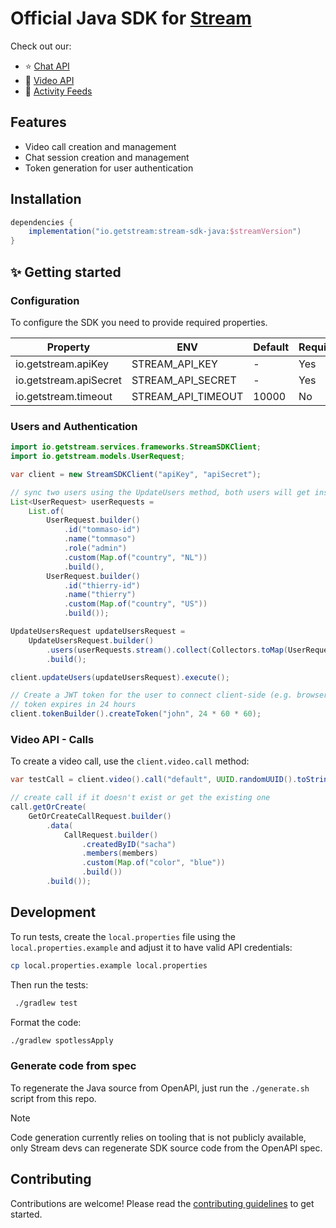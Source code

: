 # Official Java SDK for [Stream](https://getstream.io/)

Check out our:

- ⭐ [Chat API](https://getstream.io/chat/)
- 📱 [Video API](https://getstream.io/video/)
- 🔔 [Activity Feeds](https://getstream.io/activity-feeds/)

## Features

- Video call creation and management
- Chat session creation and management
- Token generation for user authentication

## Installation

```gradle
dependencies {
    implementation("io.getstream:stream-sdk-java:$streamVersion")
}
```

## ✨ Getting started

### Configuration

To configure the SDK you need to provide required properties.

| Property               | ENV                | Default                      | Required |
| ---------------------- |--------------------|------------------------------| -------- |
| io.getstream.apiKey    | STREAM_API_KEY     | -                            | Yes      |
| io.getstream.apiSecret | STREAM_API_SECRET  | -                            | Yes      |
| io.getstream.timeout   | STREAM_API_TIMEOUT | 10000                          | No       |

### Users and Authentication

```java
import io.getstream.services.frameworks.StreamSDKClient;
import io.getstream.models.UserRequest;

var client = new StreamSDKClient("apiKey", "apiSecret");

// sync two users using the UpdateUsers method, both users will get inserted or updated
List<UserRequest> userRequests =
    List.of(
        UserRequest.builder()
            .id("tommaso-id")
            .name("tommaso")
            .role("admin")
            .custom(Map.of("country", "NL"))
            .build(),
        UserRequest.builder()
            .id("thierry-id")
            .name("thierry")
            .custom(Map.of("country", "US"))
            .build());

UpdateUsersRequest updateUsersRequest =
    UpdateUsersRequest.builder()
        .users(userRequests.stream().collect(Collectors.toMap(UserRequest::getId, x -> x)))
        .build();

client.updateUsers(updateUsersRequest).execute();

// Create a JWT token for the user to connect client-side (e.g. browser/mobile app)
// token expires in 24 hours
client.tokenBuilder().createToken("john", 24 * 60 * 60);
```


### Video API - Calls

To create a video call, use the `client.video.call` method:

```java
var testCall = client.video().call("default", UUID.randomUUID().toString());

// create call if it doesn't exist or get the existing one
call.getOrCreate(
    GetOrCreateCallRequest.builder()
        .data(
            CallRequest.builder()
                .createdByID("sacha")
                .members(members)
                .custom(Map.of("color", "blue"))
                .build())
        .build());
```

## Development

To run tests, create the `local.properties` file using the `local.properties.example` and adjust it to have valid API credentials:

```sh
cp local.properties.example local.properties
```

Then run the tests:

```sh
 ./gradlew test
```

Format the code:

```sh
./gradlew spotlessApply
```

### Generate code from spec

To regenerate the Java source from OpenAPI, just run the `./generate.sh` script from this repo.

> [!NOTE]
> Code generation currently relies on tooling that is not publicly available, only Stream devs can regenerate SDK source code from the OpenAPI spec.

## Contributing

Contributions are welcome! Please read the [contributing guidelines](CONTRIBUTING.md) to get started.
